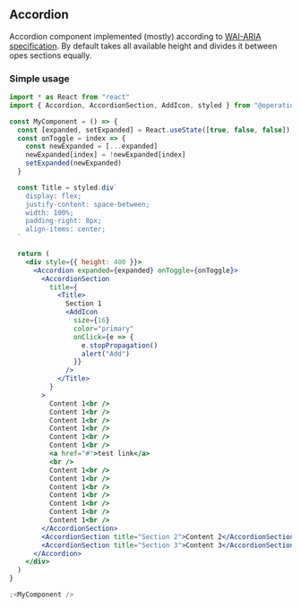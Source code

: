 ## Accordion

Accordion component implemented (mostly) according to [WAI-ARIA specification](https://www.w3.org/TR/wai-aria-practices/examples/accordion/accordion.html). By default takes all available height and divides it between opes sections equally.

### Simple usage

```jsx
import * as React from "react"
import { Accordion, AccordionSection, AddIcon, styled } from "@operational/components"

const MyComponent = () => {
  const [expanded, setExpanded] = React.useState([true, false, false])
  const onToggle = index => {
    const newExpanded = [...expanded]
    newExpanded[index] = !newExpanded[index]
    setExpanded(newExpanded)
  }

  const Title = styled.div`
    display: flex;
    justify-content: space-between;
    width: 100%;
    padding-right: 8px;
    align-items: center;
  `

  return (
    <div style={{ height: 400 }}>
      <Accordion expanded={expanded} onToggle={onToggle}>
        <AccordionSection
          title={
            <Title>
              Section 1
              <AddIcon
                size={16}
                color="primary"
                onClick={e => {
                  e.stopPropagation()
                  alert("Add")
                }}
              />
            </Title>
          }
        >
          Content 1<br />
          Content 1<br />
          Content 1<br />
          Content 1<br />
          Content 1<br />
          Content 1<br />
          <a href="#">test link</a>
          <br />
          Content 1<br />
          Content 1<br />
          Content 1<br />
          Content 1<br />
          Content 1<br />
          Content 1<br />
          Content 1<br />
        </AccordionSection>
        <AccordionSection title="Section 2">Content 2</AccordionSection>
        <AccordionSection title="Section 3">Content 3</AccordionSection>
      </Accordion>
    </div>
  )
}

;<MyComponent />
```
